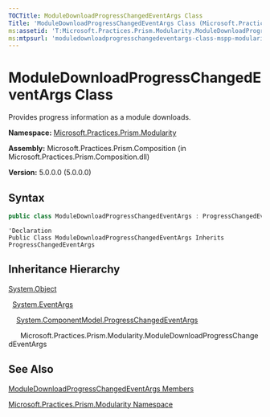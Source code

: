 ```yaml
---
TOCTitle: ModuleDownloadProgressChangedEventArgs Class
Title: 'ModuleDownloadProgressChangedEventArgs Class (Microsoft.Practices.Prism.Modularity)'
ms:assetid: 'T:Microsoft.Practices.Prism.Modularity.ModuleDownloadProgressChangedEventArgs'
ms:mtpsurl: 'moduledownloadprogresschangedeventargs-class-mspp-modularity.md'
---
```


# ModuleDownloadProgressChangedEventArgs Class

Provides progress information as a module downloads.

**Namespace:** [Microsoft.Practices.Prism.Modularity](mspp-modularity-namespace)

**Assembly:** Microsoft.Practices.Prism.Composition (in Microsoft.Practices.Prism.Composition.dll)

**Version:** 5.0.0.0 (5.0.0.0)
## Syntax

```C#
public class ModuleDownloadProgressChangedEventArgs : ProgressChangedEventArgs
```
```VB
'Declaration
Public Class ModuleDownloadProgressChangedEventArgs Inherits ProgressChangedEventArgs
```

## Inheritance Hierarchy

[System.Object](http://msdn.microsoft.com/en-us/library/e5kfa45b)

  [System.EventArgs](http://msdn.microsoft.com/en-us/library/118wxtk3)
  
    [System.ComponentModel.ProgressChangedEventArgs](http://msdn.microsoft.com/en-us/library/0tat795f)
    
      Microsoft.Practices.Prism.Modularity.ModuleDownloadProgressChangedEventArgs

## See Also
[ModuleDownloadProgressChangedEventArgs Members](moduledownloadprogresschangedeventargs-members-mspp-modularity)

[Microsoft.Practices.Prism.Modularity Namespace](mspp-modularity-namespace)
